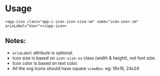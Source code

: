 # Usage

`<app-icon class="app-c-icon icon-size-sm" name="icon-user-sm" ariaLabel="User"></app-icon>`

## Notes:

- `ariaLabel` attribute is optional.
- Icon size is based on `icon-size-xx` class (width & height), not font size.
- Icon color is based on text color.
- All the svg icons should have square `viewBox`. eg: 16x16, 24x24
